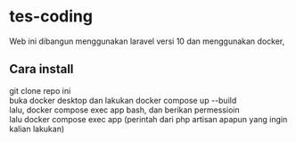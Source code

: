 # tes-coding
Web ini dibangun menggunakan laravel versi 10 dan menggunakan docker,
<br>
<h2>Cara install</h2>

<span>git clone repo ini</span><br>
<span>buka docker desktop dan lakukan docker compose up --build</span><br>
<span>lalu, docker compose exec app bash, dan berikan permessioin</span><br>
<span>lalu docker compose exec app (perintah dari php artisan apapun yang ingin kalian lakukan)</span><br>
